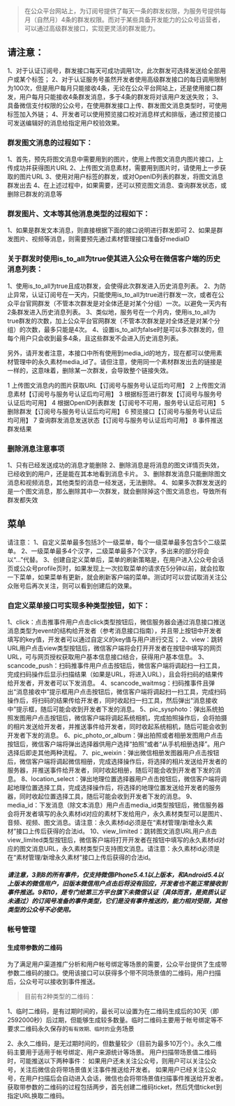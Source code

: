 
>在公众平台网站上，为订阅号提供了每天一条的群发权限，为服务号提供每月（自然月）4条的群发权限。而对于某些具备开发能力的公众号运营者，可以通过高级群发接口，实现更灵活的群发能力。

## 请注意：

1、对于认证订阅号，群发接口每天可成功调用1次，此次群发可选择发送给全部用户或某个标签；
2、对于认证服务号虽然开发者使用高级群发接口的每日调用限制为100次，但是用户每月只能接收4条，无论在公众平台网站上，还是使用接口群发，用户每月只能接收4条群发消息，多于4条的群发将对该用户发送失败；
3、具备微信支付权限的公众号，在使用群发接口上传、群发图文消息类型时，可使用<a>标签加入外链；
4、开发者可以使用预览接口校对消息样式和排版，通过预览接口可发送编辑好的消息给指定用户校验效果。

### 群发图文消息的过程如下：
1、首先，预先将图文消息中需要用到的图片，使用上传图文消息内图片接口，上传成功并获得图片URL
2、上传图文消息素材，需要用到图片时，请使用上一步获取的图片URL
3、使用对用户标签的群发，或对OpenID列表的群发，将图文消息群发出去
4、在上述过程中，如果需要，还可以预览图文消息、查询群发状态，或删除已群发的消息等

### 群发图片、文本等其他消息类型的过程如下：
1、如果是群发文本消息，则直接根据下面的接口说明进行群发即可
2、如果是群发图片、视频等消息，则需要预先通过素材管理接口准备好mediaID

### 关于群发时使用is_to_all为true使其进入公众号在微信客户端的历史消息列表：
1、使用is_to_all为true且成功群发，会使得此次群发进入历史消息列表。
2、为防止异常，认证订阅号在一天内，只能使用is_to_all为true进行群发一次，或者在公众平台官网群发（不管本次群发是对全体还是对某个分组）一次。以避免一天内有2条群发进入历史消息列表。
3、类似地，服务号在一个月内，使用is_to_all为true群发的次数，加上公众平台官网群发（不管本次群发是对全体还是对某个分组）的次数，最多只能是4次。
4、设置is_to_all为false时是可以多次群发的，但每个用户只会收到最多4条，且这些群发不会进入历史消息列表。

另外，请开发者注意，本接口中所有使用到media_id的地方，现在都可以使用素材管理中的永久素材media_id了。请但注意，使用同一个素材群发出去的链接是一样的，这意味着，删除某一次群发，会导致整个链接失效。


1 上传图文消息内的图片获取URL【订阅号与服务号认证后均可用】
2 上传图文消息素材【订阅号与服务号认证后均可用】
3 根据标签进行群发【订阅号与服务号认证后均可用】
4 根据OpenID列表群发【订阅号不可用，服务号认证后可用】
5 删除群发【订阅号与服务号认证后均可用】
6 预览接口【订阅号与服务号认证后均可用】
7 查询群发消息发送状态【订阅号与服务号认证后均可用】
8 事件推送群发结果

### 删除消息注意事项

1、只有已经发送成功的消息才能删除
2、删除消息是将消息的图文详情页失效，已经收到的用户，还是能在其本地看到消息卡片。
3、删除群发消息只能删除图文消息和视频消息，其他类型的消息一经发送，无法删除。
4、如果多次群发发送的是一个图文消息，那么删除其中一次群发，就会删除掉这个图文消息也，导致所有群发都失效

## 菜单

请注意：
1、自定义菜单最多包括3个一级菜单，每个一级菜单最多包含5个二级菜单。
2、一级菜单最多4个汉字，二级菜单最多7个汉字，多出来的部分将会以“...”代替。
3、创建自定义菜单后，菜单的刷新策略是，在用户进入公众号会话页或公众号profile页时，如果发现上一次拉取菜单的请求在5分钟以前，就会拉取一下菜单，如果菜单有更新，就会刷新客户端的菜单。测试时可以尝试取消关注公众账号后再次关注，则可以看到创建后的效果。

### 自定义菜单接口可实现多种类型按钮，如下：

1、click：点击推事件用户点击click类型按钮后，微信服务器会通过消息接口推送消息类型为event的结构给开发者（参考消息接口指南），并且带上按钮中开发者填写的key值，开发者可以通过自定义的key值与用户进行交互；
2、view：跳转URL用户点击view类型按钮后，微信客户端将会打开开发者在按钮中填写的网页URL，可与网页授权获取用户基本信息接口结合，获得用户基本信息。
3、scancode_push：扫码推事件用户点击按钮后，微信客户端将调起扫一扫工具，完成扫码操作后显示扫描结果（如果是URL，将进入URL），且会将扫码的结果传给开发者，开发者可以下发消息。
4、scancode_waitmsg：扫码推事件且弹出“消息接收中”提示框用户点击按钮后，微信客户端将调起扫一扫工具，完成扫码操作后，将扫码的结果传给开发者，同时收起扫一扫工具，然后弹出“消息接收中”提示框，随后可能会收到开发者下发的消息。
5、pic_sysphoto：弹出系统拍照发图用户点击按钮后，微信客户端将调起系统相机，完成拍照操作后，会将拍摄的相片发送给开发者，并推送事件给开发者，同时收起系统相机，随后可能会收到开发者下发的消息。
6、pic_photo_or_album：弹出拍照或者相册发图用户点击按钮后，微信客户端将弹出选择器供用户选择“拍照”或者“从手机相册选择”。用户选择后即走其他两种流程。
7、pic_weixin：弹出微信相册发图器用户点击按钮后，微信客户端将调起微信相册，完成选择操作后，将选择的相片发送给开发者的服务器，并推送事件给开发者，同时收起相册，随后可能会收到开发者下发的消息。
8、location_select：弹出地理位置选择器用户点击按钮后，微信客户端将调起地理位置选择工具，完成选择操作后，将选择的地理位置发送给开发者的服务器，同时收起位置选择工具，随后可能会收到开发者下发的消息。
9、media_id：下发消息（除文本消息）用户点击media_id类型按钮后，微信服务器会将开发者填写的永久素材id对应的素材下发给用户，永久素材类型可以是图片、音频、视频、图文消息。请注意：永久素材id必须是在“素材管理/新增永久素材”接口上传后获得的合法id。
10、view_limited：跳转图文消息URL用户点击view_limited类型按钮后，微信客户端将打开开发者在按钮中填写的永久素材id对应的图文消息URL，永久素材类型只支持图文消息。请注意：永久素材id必须是在“素材管理/新增永久素材”接口上传后获得的合法id。

##### 请注意，3到8的所有事件，仅支持微信iPhone5.4.1以上版本，和Android5.4以上版本的微信用户，旧版本微信用户点击后将没有回应，开发者也不能正常接收到事件推送。9和10，是专门给第三方平台旗下未微信认证（具体而言，是资质认证未通过）的订阅号准备的事件类型，它们是没有事件推送的，能力相对受限，其他类型的公众号不必使用。

### 帐号管理

#### 生成带参数的二维码

为了满足用户渠道推广分析和用户帐号绑定等场景的需要，公众平台提供了生成带参数二维码的接口。使用该接口可以获得多个带不同场景值的二维码，用户扫描后，公众号可以接收到事件推送。

>目前有2种类型的二维码：

1、临时二维码，是有过期时间的，最长可以设置为在二维码生成后的30天（即2592000秒）后过期，但能够生成较多数量。临时二维码主要用于帐号绑定等不要求二维码永久保存的`有有效期、临时的`业务场景

2、永久二维码，是无过期时间的，但数量较少（目前为最多10万个）。永久二维码主要用于适用于帐号绑定、用户来源统计等场景。
用户扫描带场景值二维码时，可能推送以下两种事件：
如果用户还未关注公众号，则用户可以关注公众号，关注后微信会将带场景值关注事件推送给开发者。
如果用户已经关注公众号，在用户扫描后会自动进入会话，微信也会将带场景值扫描事件推送给开发者。
获取带参数的二维码的过程包括两步，首先创建二维码ticket，然后凭借ticket到指定URL换取二维码。
